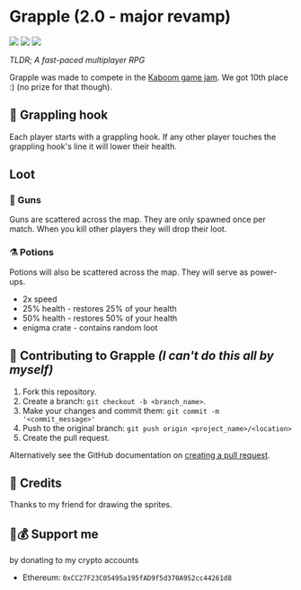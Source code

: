 # Grapple (2.0 - major revamp)

![](https://img.shields.io/github/license/PoseidonCoder/grapple?style=flat-square)
![](https://img.shields.io/badge/contributions-welcome-orange.svg?style=flat-square)
[![](http://hits.dwyl.com/PoseidonCoder/grapple.svg)](http://hits.dwyl.com/PoseidonCoder/grapple?style=for-the-badge)

*TLDR; A fast-paced multiplayer RPG*

Grapple was made to compete in the [Kaboom game jam](https://replit.com/talk/announcements/KABOOM-JAM/127934).
We got 10th place :)
(no prize for that though).

## 🎣 Grappling hook

Each player starts with a grappling hook. If any other player touches the grappling hook's line it will lower their health. 

## Loot

### 🔫 Guns

Guns are scattered across the map. They are only spawned once per match. When you kill other players they will drop their loot. 

### ⚗️ Potions

Potions will also be scattered across the map.
They will serve as power-ups.

* 2x speed
* 25% health - restores 25% of your health
* 50% health - restores 50% of your health
* enigma crate - contains random loot

## 🤝 Contributing to Grapple *(I can't do this all by myself)*

1. Fork this repository.
2. Create a branch: `git checkout -b <branch_name>`.
3. Make your changes and commit them: `git commit -m '<commit_message>'`
4. Push to the original branch: `git push origin <project_name>/<location>`
5. Create the pull request.

Alternatively see the GitHub documentation on [creating a pull request](https://help.github.com/en/github/collaborating-with-issues-and-pull-requests/creating-a-pull-request).

## 👥 Credits

Thanks to my friend for drawing the sprites.

## 🤝💰 Support me

by donating to my crypto accounts

* Ethereum: `0xCC27F23C05495a195fAD9f5d370A952cc44261d8`
